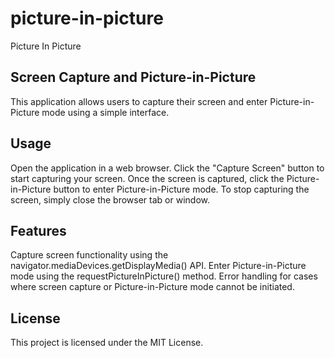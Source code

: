 # picture-in-picture
Picture In Picture

## Screen Capture and Picture-in-Picture

This application allows users to capture their screen and enter Picture-in-Picture mode using a simple interface.

## Usage
Open the application in a web browser.
Click the "Capture Screen" button to start capturing your screen.
Once the screen is captured, click the Picture-in-Picture button to enter Picture-in-Picture mode.
To stop capturing the screen, simply close the browser tab or window.

## Features

Capture screen functionality using the navigator.mediaDevices.getDisplayMedia() API.
Enter Picture-in-Picture mode using the requestPictureInPicture() method.
Error handling for cases where screen capture or Picture-in-Picture mode cannot be initiated.

## License
This project is licensed under the MIT License.